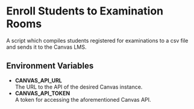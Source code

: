 # Enroll Students to Examination Rooms

A script which compiles students registered for examinations to a csv file and sends it to the Canvas LMS.

## Environment Variables

- **CANVAS_API_URL**\
  The URL to the API of the desired Canvas instance.
- **CANVAS_API_TOKEN**\
  A token for accessing the aforementioned Canvas API.
